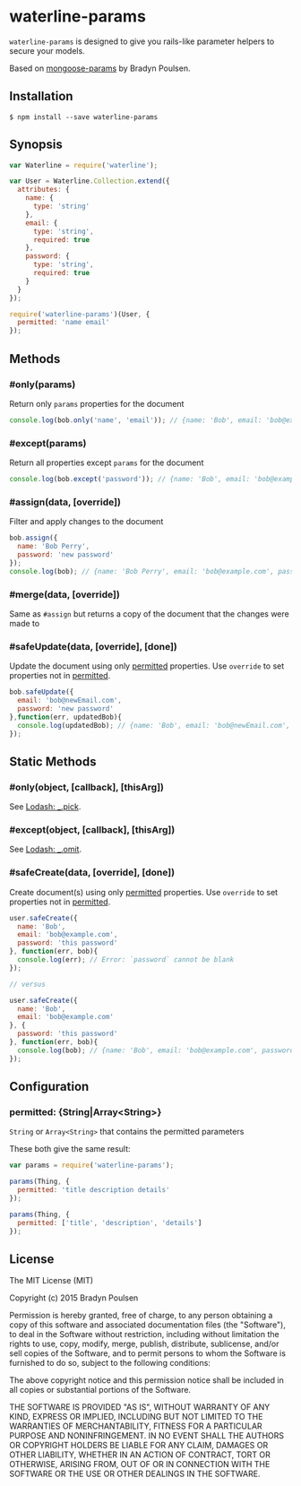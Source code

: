 # waterline-params

`waterline-params` is designed to give you rails-like parameter helpers to secure your models.

Based on [mongoose-params](http://www.github.com/bradynpoulsen/mongoose-params) by Bradyn Poulsen.

## Installation

```
$ npm install --save waterline-params
```

## Synopsis

```js
var Waterline = require('waterline');

var User = Waterline.Collection.extend({
  attributes: {
    name: {
      type: 'string'
    },
    email: {
      type: 'string',
      required: true
    },
    password: {
      type: 'string',
      required: true
    }
  }
});

require('waterline-params')(User, {
  permitted: 'name email'
});
```

## Methods

### #only(params)

Return only `params` properties for the document

```js
console.log(bob.only('name', 'email')); // {name: 'Bob', email: 'bob@example.com'}
```

### #except(params)

Return all properties except `params` for the document

```js
console.log(bob.except('password')); // {name: 'Bob', email: 'bob@example.com'}
```

### #assign(data, [override])

Filter and apply changes to the document

```js
bob.assign({
  name: 'Bob Perry',
  password: 'new password'
});
console.log(bob); // {name: 'Bob Perry', email: 'bob@example.com', password: 'still the old password'}
```

### #merge(data, [override])

Same as `#assign` but returns a copy of the document that the changes were made to

### #safeUpdate(data, [override], [done])

Update the document using only [permitted](#permitted-stringarraystring) properties. Use `override` to set properties not in [permitted](#permitted-stringarraystring).

```js
bob.safeUpdate({
  email: 'bob@newEmail.com',
  password: 'new password'
},function(err, updatedBob){
  console.log(updatedBob); // {name: 'Bob', email: 'bob@newEmail.com', password: 'still the old password'}
});
```

## Static Methods

### #only(object, [callback], [thisArg])

See [Lodash: \_.pick](https://lodash.com/docs#pick).

### #except(object, [callback], [thisArg])

See [Lodash: \_.omit](https://lodash.com/docs#omit).

### #safeCreate(data, [override], [done])

Create document(s) using only [permitted](#permitted-stringarraystring) properties. Use `override` to set properties not in [permitted](#permitted-stringarraystring).

```js
user.safeCreate({
  name: 'Bob',
  email: 'bob@example.com',
  password: 'this password'
}, function(err, bob){
  console.log(err); // Error: `password` cannot be blank
});

// versus

user.safeCreate({
  name: 'Bob',
  email: 'bob@example.com'
}, {
  password: 'this password'
}, function(err, bob){
  console.log(bob); // {name: 'Bob', email: 'bob@example.com', password: 'this password'}
});
```

## Configuration

### permitted: {String|Array&lt;String&gt;}

`String` or `Array<String>` that contains the permitted parameters

These both give the same result:

```js
var params = require('waterline-params');

params(Thing, {
  permitted: 'title description details'
});

params(Thing, {
  permitted: ['title', 'description', 'details']
});
```

## License

The MIT License (MIT)

Copyright (c) 2015 Bradyn Poulsen

Permission is hereby granted, free of charge, to any person obtaining a copy
of this software and associated documentation files (the "Software"), to deal
in the Software without restriction, including without limitation the rights
to use, copy, modify, merge, publish, distribute, sublicense, and/or sell
copies of the Software, and to permit persons to whom the Software is
furnished to do so, subject to the following conditions:

The above copyright notice and this permission notice shall be included in
all copies or substantial portions of the Software.

THE SOFTWARE IS PROVIDED "AS IS", WITHOUT WARRANTY OF ANY KIND, EXPRESS OR
IMPLIED, INCLUDING BUT NOT LIMITED TO THE WARRANTIES OF MERCHANTABILITY,
FITNESS FOR A PARTICULAR PURPOSE AND NONINFRINGEMENT. IN NO EVENT SHALL THE
AUTHORS OR COPYRIGHT HOLDERS BE LIABLE FOR ANY CLAIM, DAMAGES OR OTHER
LIABILITY, WHETHER IN AN ACTION OF CONTRACT, TORT OR OTHERWISE, ARISING FROM,
OUT OF OR IN CONNECTION WITH THE SOFTWARE OR THE USE OR OTHER DEALINGS IN
THE SOFTWARE.
